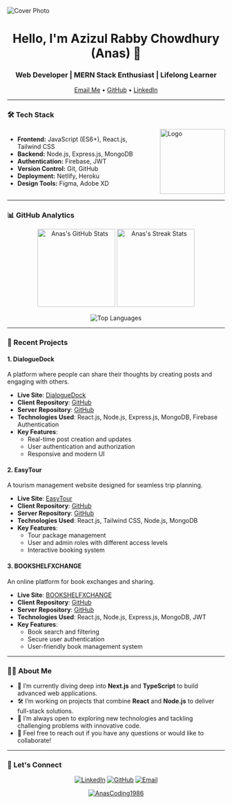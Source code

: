 ![Cover Photo](https://i.ibb.co/86Ngmsb/githubcoverup.jpg)

<h1 align="center">Hello, I'm Azizul Rabby Chowdhury (Anas) 👋</h1>
<h3 align="center">Web Developer | MERN Stack Enthusiast | Lifelong Learner</h3>

<p align="center">
  <a href="mailto:anassust.scw@gmail.com">Email Me</a> •
  <a href="https://github.com/AnasCoding1986">GitHub</a> •
  <a href="https://www.linkedin.com/in/azizul-rabby-chowdhury">LinkedIn</a>
</p>

---

### 🛠 Tech Stack

<div style="display: flex; align-items: center; justify-content: space-between;">
  <div>
    <ul>
      <li><b>Frontend:</b> JavaScript (ES6+), React.js, Tailwind CSS</li>
      <li><b>Backend:</b> Node.js, Express.js, MongoDB</li>
      <li><b>Authentication:</b> Firebase, JWT</li>
      <li><b>Version Control:</b> Git, GitHub</li>
      <li><b>Deployment:</b> Netlify, Heroku</li>
      <li><b>Design Tools:</b> Figma, Adobe XD</li>
    </ul>
  </div>
  <div>
    <img src="https://i.ibb.co/WBczGzt/logoUp.jpg" align="right" style="width: 150px; height: 150px; margin-left: 20px;" alt="Logo" />
  </div>
</div>

---

### 📊 GitHub Analytics
<p align="center">
  <img height="180em" src="https://github-readme-stats.vercel.app/api?username=AnasCoding1986&show_icons=true&hide_border=true&theme=radical" alt="Anas's GitHub Stats" />
  <img height="180em" src="https://github-readme-streak-stats.herokuapp.com/?user=AnasCoding1986&hide_border=true&theme=radical" alt="Anas's Streak Stats" />
</p>
<p align="center">
  <img src="https://github-readme-stats.vercel.app/api/top-langs/?username=AnasCoding1986&layout=compact&theme=radical&hide_border=true" alt="Top Languages" />
</p>

---

### 💼 Recent Projects

#### 1. **DialogueDock** 
A platform where people can share their thoughts by creating posts and engaging with others.
- **Live Site**: [DialogueDock](https://ephemeral-cactus-81fe5b.netlify.app/)
- **Client Repository**: [GitHub](https://github.com/AnasCoding1986/dialogue-dock-client)
- **Server Repository**: [GitHub](https://github.com/AnasCoding1986/dialogue-dock-server)
- **Technologies Used**: React.js, Node.js, Express.js, MongoDB, Firebase Authentication
- **Key Features**: 
  - Real-time post creation and updates
  - User authentication and authorization
  - Responsive and modern UI

#### 2. **EasyTour** 
A tourism management website designed for seamless trip planning.
- **Live Site**: [EasyTour](https://easy-tour.netlify.app)
- **Client Repository**: [GitHub](https://github.com/AnasCoding1986/easy-tour-client)
- **Server Repository**: [GitHub](https://github.com/AnasCoding1986/easy-tour-server)
- **Technologies Used**: React.js, Tailwind CSS, Node.js, MongoDB
- **Key Features**: 
  - Tour package management
  - User and admin roles with different access levels
  - Interactive booking system

#### 3. **BOOKSHELFXCHANGE** 
An online platform for book exchanges and sharing.
- **Live Site**: [BOOKSHELFXCHANGE](https://startling-rolypoly-f9513d.netlify.app/)
- **Client Repository**: [GitHub](https://github.com/AnasCoding1986/library-a-11-client)
- **Server Repository**: [GitHub](https://github.com/AnasCoding1986/library-a-11-server)
- **Technologies Used**: React.js, Node.js, Express.js, MongoDB, JWT
- **Key Features**: 
  - Book search and filtering
  - Secure user authentication
  - User-friendly book management system

---

### 👨‍💻 About Me
- 🌱 I’m currently diving deep into **Next.js** and **TypeScript** to build advanced web applications.
- 🛠 I’m working on projects that combine **React** and **Node.js** to deliver full-stack solutions.
- 🚀 I’m always open to exploring new technologies and tackling challenging problems with innovative code.
- 💬 Feel free to reach out if you have any questions or would like to collaborate!

---

### 🔗 Let's Connect
<p align="center">
  <a href="https://linkedin.com/in/azizul-rabby-chowdhury" target="_blank"><img src="https://img.shields.io/badge/LinkedIn-%230077B5.svg?style=for-the-badge&logo=linkedin&logoColor=white" alt="LinkedIn" /></a>
  <a href="https://github.com/AnasCoding1986" target="_blank"><img src="https://img.shields.io/badge/GitHub-%23181717.svg?style=for-the-badge&logo=github&logoColor=white" alt="GitHub" /></a>
  <a href="mailto:anassust.scw@gmail.com"><img src="https://img.shields.io/badge/Email-D14836?style=for-the-badge&logo=gmail&logoColor=white" alt="Email" /></a>
</p>

<p align="center">
  <a href="https://github.com/AnasCoding1986">
    <img src="https://komarev.com/ghpvc/?username=AnasCoding1986&label=Profile%20views&color=0e75b6&style=flat" alt="AnasCoding1986" />
  </a>
</p>
